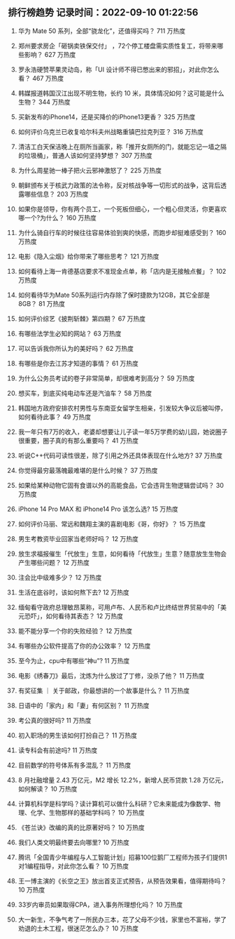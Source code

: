 
## 排行榜趋势 记录时间：2022-09-10 01:22:56
  
  1. 华为 Mate 50 系列，全部“骁龙化”，还值得买吗？ 711 万热度
    
  2. 郑州要求房企「砸锅卖铁保交付」 ，72个停工楼盘需实质性复工，将带来哪些影响？ 627 万热度
    
  3. 罗永浩硬赞苹果灵动岛，称「UI 设计师不得已憋出来的邪招」，对此你怎么看？ 467 万热度
    
  4. 韩媒报道韩国汉江出现不明生物，长约 10 米，具体情况如何？这可能是什么生物？ 344 万热度
    
  5. 买新发布的iPhone14，还是买降价的iPhone13更香？ 325 万热度
    
  6. 如何评价乌克兰已收复哈尔科夫州战略重镇巴拉克列亚？ 316 万热度
    
  7. 清洁工白天保洁晚上在厕所当画家，称「推开女厕所的门，就能忘记一墙之隔的垃圾桶」，普通人该如何坚持梦想？ 307 万热度
    
  8. 为什么周星驰一棒子把火云邪神激怒了？ 225 万热度
    
  9. 朝鲜颁布关于核武力政策的法令称，反对核战争等一切形式的战争，这背后透露哪些信息？ 203 万热度
    
  10. 如果你是领导，你有两个员工，一个死板但细心，一个粗心但灵活，你更喜欢哪一个?为什么？ 160 万热度
    
  11. 为什么骑自行车的时候往往容易体验到爽的快感，而跑步却挺难感受到？ 160 万热度
    
  12. 电影《隐入尘烟》给你带来了哪些思考？ 121 万热度
    
  13. 如何看待上海一肯德基店要求不准现金点单，称「店内是无接触点餐」？ 102 万热度
    
  14. 如何看待华为Mate 50系列运行内存除了保时捷款为12GB，其它全部是8GB？ 81 万热度
    
  15. 如何评价综艺《披荆斩棘》第四期？ 67 万热度
    
  16. 有哪些法学生必知的网站？ 63 万热度
    
  17. 可以告诉我你所认为的美好吗？ 62 万热度
    
  18. 有哪些是你去江苏才知道的事情？ 61 万热度
    
  19. 为什么公务员考试的卷子非常简单，却很难考到高分？ 59 万热度
    
  20. 想买车，到底买纯电动车还是汽油车？ 58 万热度
    
  21. 韩国地方政府安排农村男性与东南亚女留学生相亲，引发较大争议后被叫停，如何看待此事？ 49 万热度
    
  22. 我一年只有7万的收入，老婆却想要让儿子读一年5万学费的幼儿园，她说圈子很重要，圈子真的有那么重要吗？ 41 万热度
    
  23. 听说C++代码可读性很差，除了引用之外还具体表现在什么地方? 37 万热度
    
  24. 你觉得最穷最落魄最难堪的是什么时候？ 37 万热度
    
  25. 如果给某种动物它固有食谱以外的高能食品，它会违背生物逻辑尝试吗？ 30 万热度
    
  26. iPhone 14 Pro MAX 和 iPhone14 Pro 该怎么选? 15 万热度
    
  27. 如何评价马丽、常远和魏翔主演的喜剧电影《哥，你好》？ 15 万热度
    
  28. 男生考教资毕业回家当老师好吗？ 12 万热度
    
  29. 放生求福报催生「代放生」生意，如何看待「代放生」生意？随意放生生物会产生哪些问题？ 12 万热度
    
  30. 注会比中级难多少？ 12 万热度
    
  31. 生活在底谷时，该如何熬下去? 12 万热度
    
  32. 缅甸看守政府总理敏昂莱称，可用卢布、人民币和卢比终结世界贸易中的「美元恐吓」，如何看待其表态？ 12 万热度
    
  33. 能不能分享一个你的失败经验？ 12 万热度
    
  34. 有哪些办公软件提高了你的办公效率？ 12 万热度
    
  35. 至今为止，cpu中有哪些“神u”? 11 万热度
    
  36. 电影《绣春刀》最后，沈炼为什么放过了丁修，没杀了他？ 11 万热度
    
  37. 有奖征集 ｜ 关于邮政，你最想讲的一个故事是什么？ 11 万热度
    
  38. 日语中的「家内」和「妻」有何区别？ 11 万热度
    
  39. 考公真的很好吗? 11 万热度
    
  40. 初入职场的男生该如何打扮自己？ 11 万热度
    
  41. 读专科会有前途吗? 11 万热度
    
  42. 目前数学的符号体系有多混乱？ 11 万热度
    
  43. 8 月社融增量 2.43 万亿元，M2 增长 12.2%，新增人民币贷款 1.28 万亿元，如何解读？ 10 万热度
    
  44. 计算机科学是科学吗？读计算机可以做什么科研？它未来能成为像数学、物理、化学、生物那样的基础学科吗？ 10 万热度
    
  45. 《苍兰诀》改编的真的比原著好吗？ 10 万热度
    
  46. 我们人类文明最终要去向哪里? 10 万热度
    
  47. 腾讯「全国青少年编程与人工智能计划」招募100位鹅厂工程师为孩子们提供1对1编程指导，对此你怎么看？ 10 万热度
    
  48. 王一博主演的《长空之王》放出首支正式预告，从预告效果看，值得期待吗？ 10 万热度
    
  49. 33岁内审员如果取得CPA，进入事务所理想化吗？ 10 万热度
    
  50. 大一新生，不争气考了一所民办三本，花了父母不少钱，家里也不富裕，学了劝退的土木工程，很迷茫怎么办？ 10 万热度
    